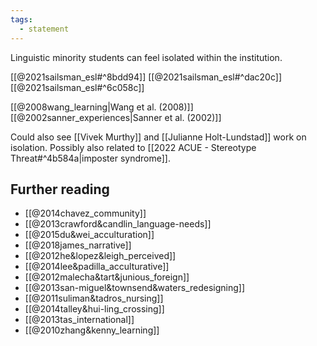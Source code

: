 ```yaml
---
tags:
  - statement
---
```

Linguistic minority students can feel isolated within the institution.

[[@2021sailsman_esl#^8bdd94]]
[[@2021sailsman_esl#^dac20c]]
[[@2021sailsman_esl#^6c058c]]

[[@2008wang_learning|Wang et al. (2008)]]
[[@2002sanner_experiences|Sanner et al. (2002)]]

Could also see [[Vivek Murthy]] and [[Julianne Holt-Lundstad]] work on isolation.
Possibly also related to [[2022 ACUE - Stereotype Threat#^4b584a|imposter syndrome]].

## Further reading
- [[@2014chavez_community]]
- [[@2013crawford&candlin_language-needs]]
- [[@2015du&wei_acculturation]]
- [[@2018james_narrative]]
- [[@2012he&lopez&leigh_perceived]]
- [[@2014lee&padilla_acculturative]]
- [[@2012malecha&tart&junious_foreign]]
- [[@2013san-miguel&townsend&waters_redesigning]]
- [[@2011suliman&tadros_nursing]]
- [[@2014talley&hui-ling_crossing]]
- [[@2013tas_international]]
- [[@2010zhang&kenny_learning]]
